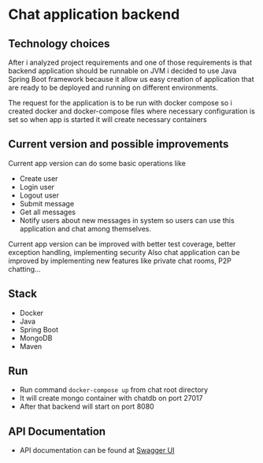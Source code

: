 # Chat application backend
## Technology choices
   After i analyzed project requirements and one of those requirements is that backend 
application should be runnable on JVM i decided to use Java Spring Boot framework because it
allow us easy creation of application that are ready to be deployed and running on different
environments.
   
   The request for the application is to be run with docker compose so i created docker and docker-compose files where 
 necessary configuration is set so when app is started it will create necessary containers
 
## Current version and possible improvements
Current app version can do some basic operations like
 - Create user
 - Login user
 - Logout user
 - Submit message
 - Get all messages
 - Notify users about new messages in system
so users can use this application and chat among themselves.

Current app version can be improved with better test coverage, better exception handling, implementing security 
Also chat application can be improved by implementing new features like private chat rooms, P2P chatting...  

## Stack
- Docker
- Java
- Spring Boot
- MongoDB
- Maven

## Run
- Run command `docker-compose up` from chat root directory
- It will create mongo container with chatdb on port 27017
- After that backend will start on port 8080

## API Documentation
 - API documentation can be found at [Swagger UI](http://localhost:8080/swagger-ui.html)

    

